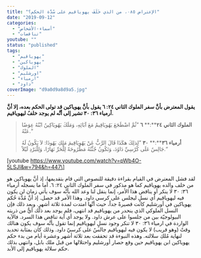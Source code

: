 ```yaml
---
title: "الإعتراض ٠٨٥، من الذي خَلَفَ يهوياقيم على سُدَّة الحكم؟"
date: "2019-09-12"
categories: 
  - "أسماء-الأشخاص"
  - "تناقضات"
youtube: ""
status: "published"
tags: 
  - "يهوياقيم"
  - "يهوياكين"
  - "الملوك"
  - "اورشليم"
  - "ارمياء"
  - "داود"
coverImage: "d9a0d9a8d9a5.jpg"
---
```


**يقول المعترض بأنَّ سفر الملوك الثاني ٢٤: ٦ يقول بأنَّ يهوياكين قد تولى الحكم بعده، إلا أنَّ أرمياء ٣٦: ٣٠ تشير إلى أنَّه لم يوجد خلفُ ليهوياقيم.**

> **الملوك** **الثاني** **٢٤****:** **٦** ”ثُمَّ اضْطَجَعَ يَهُويَاقِيمُ مَعَ آبَائِهِ، وَمَلَكَ يَهُويَاكِينُ ابْنُهُ عِوَضًا عَنْهُ.“
> 
> **أرمياء** **٣٦****:** **٣٠** ”لِذلِكَ هكَذَا قَالَ الرَّبُّ عَنْ يَهُويَاقِيمَ مَلِكِ يَهُوذَا: لاَ يَكُونُ لَهُ جَالِسٌ عَلَى كُرْسِيِّ دَاوُدَ، وَتَكُونُ جُثَّتُهُ مَطْرُوحَةً لِلْحَرِّ نَهَارًا، وَلِلْبَرْدِ لَيْلاً.“

\[youtube https://www.youtube.com/watch?v=pWb4O-5LSJI&w=794&h=447\]

لقد فشل المعترض في القيام بقراءة دقيقة للنصوص التي قام بتقديمها، إذ أنَّ يهوياكين هو من خلف والده يهوياقيم كما هو مذكور في سفر الملوك الثاني ٢٤: ٦. أما ما يسجله أرمياء ٣٦: ٣٠ لا ينكر أو يناقض هذا الأمر، إنما ينقل لنا وعد الله بأنَّه سوف يأتي زمان لن يكون فيه ليهوياقيم أي نسلٍ ليجلس على كرسي داود. وهذا الأمر قد حصل. إذ أنَّ مُدَّة حُكم يهوياكين في أورشليم كانت قصيرةً جداً، حيث أنَّها امتدت لمدة ثلاثة أشهرٍ. وبعد ذلك فإن النسل الملوكي الذي ينحدر من يهوياقيم قد انتهى، فلم يوجد بعد ذلك أيٌّ من ذريته البيولوجيّة بين من جلسوا على عرش داود. ولا يوجد أي آية تناقض هذا السرد. فالآية الواردة في ارمياء ٣٦: ٣٠ لا تنكر وجود نسلٍ ليهوياقيم إنما تقول بأنَّه سوف يكون هنالك وقتٌ (وهو قريب) لا يكون فيه ليهوياقيم جالسٌ على كرسيّ داود. وذلك كان بمثابة تحديد لنهاية مُلكِ سلالته. وهذه النبوءة قد تحققت بعد ثلاثة أشهر وعشرة أيام من بدء حكم يهوياكين ابن يهوياقيم حين وقع حصار أورشليم واحتلالها من قبل ملك بابل، وانتهى بذلك حكم سلالة يهوياقيم إلى الأبد.
